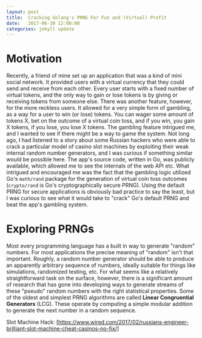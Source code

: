 ```yaml
---
layout: post
title:  Cracking Golang's PRNG For Fun and (Virtual) Profit
date:   2017-06-30 12:00:00
categories: jekyll update
---
```


# Motivation

Recently, a friend of mine set up an application that was a kind of mini social network. It provided users with a virtual currency that they could send and receive from each other. Every user starts with a fixed number of virtual tokens, and the only way to gain or lose tokens is by giving or receiving tokens from someone else. There was another feature, however, for the more reckless users. It allowed for a very simple form of gambling, as a way for a user to win (or lose) tokens. You can wager some amount of tokens X, bet on the outcome of a virtual coin toss, and if you win, you gain X tokens, if you lose, you lose X tokens. The gambling feature intrigued me, and I wanted to see if there might be a way to game the system. Not long ago, I had listened to a story about some Russian hackers who were able to crack a particular model of casino slot machines by exploiting their weak internal random number generators, and I was curious if something similar would be possible here. The app's source code, written in Go, was publicly  available, which allowed me to see the internals of the web API etc. What intrigued and encouraged me was the fact that the gambling logic utilized Go's `math/rand` package for the generation of virtual coin toss outcomes (`crypto/rand` is Go's cryptographically secure PRNG). Using the default PRNG for secure applications is obviously bad practice to say the least, but I was curious to see what it would take to "crack" Go's default PRNG and beat the app's gambling system.

# Exploring PRNGs

Most every programming language has a built in way to generate "random" numbers. For most applications the precise meaning of "random" isn't that important. Roughly, a random number generator should be able to produce an apparently arbitrary sequence of numbers, ideally suitable for things like simulations, randomized testing, etc. For what seems like a relatively straightforward task on the surface, however, there is a significant amount of research that has gone into developing ways to generate streams of these "pseudo" random numbers with the right statistical properties. Some of the oldest and simplest PRNG algorithms are called **Linear Congruential Generators** (LCG). These operate by computing a simple modular addition to generate the next number in a random sequence. 

Slot Machine Hack: [https://www.wired.com/2017/02/russians-engineer-brilliant-slot-machine-cheat-casinos-no-fix/]







